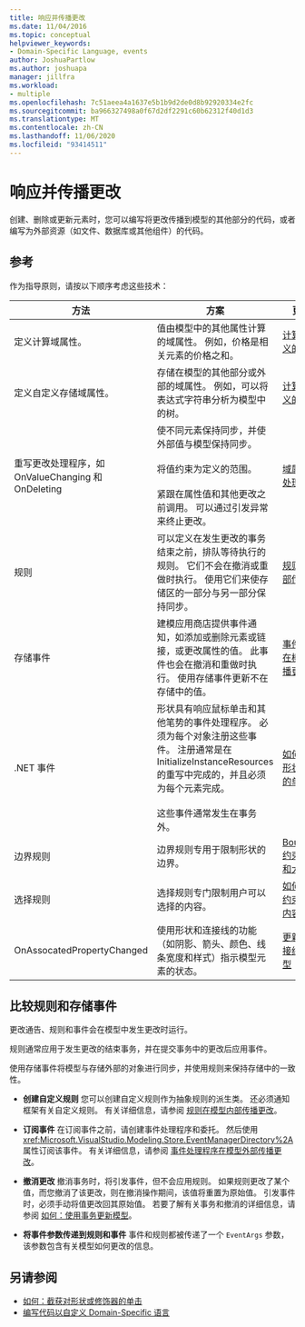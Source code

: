```yaml
---
title: 响应并传播更改
ms.date: 11/04/2016
ms.topic: conceptual
helpviewer_keywords:
- Domain-Specific Language, events
author: JoshuaPartlow
ms.author: joshuapa
manager: jillfra
ms.workload:
- multiple
ms.openlocfilehash: 7c51aeea4a1637e5b1b9d2de0d8b92920334e2fc
ms.sourcegitcommit: ba966327498a0f67d2df2291c60b62312f40d1d3
ms.translationtype: MT
ms.contentlocale: zh-CN
ms.lasthandoff: 11/06/2020
ms.locfileid: "93414511"
---
```

# <a name="respond-to-and-propagate-changes"></a>响应并传播更改

创建、删除或更新元素时，您可以编写将更改传播到模型的其他部分的代码，或者编写为外部资源（如文件、数据库或其他组件）的代码。

## <a name="reference"></a>参考

作为指导原则，请按以下顺序考虑这些技术：

|方法|方案|更多信息|
|-|-|-|
|定义计算域属性。|值由模型中的其他属性计算的域属性。 例如，价格是相关元素的价格之和。|[计算的和自定义的存储属性](../modeling/calculated-and-custom-storage-properties.md)|
|定义自定义存储域属性。|存储在模型的其他部分或外部的域属性。 例如，可以将表达式字符串分析为模型中的树。|[计算的和自定义的存储属性](../modeling/calculated-and-custom-storage-properties.md)|
|重写更改处理程序，如 OnValueChanging 和 OnDeleting|使不同元素保持同步，并使外部值与模型保持同步。<br /><br /> 将值约束为定义的范围。<br /><br /> 紧跟在属性值和其他更改之前调用。 可以通过引发异常来终止更改。|[域属性值更改处理程序](../modeling/domain-property-value-change-handlers.md)|
|规则|可以定义在发生更改的事务结束之前，排队等待执行的规则。 它们不会在撤消或重做时执行。 使用它们来使存储区的一部分与另一部分保持同步。|[规则在模型内部传播更改](../modeling/rules-propagate-changes-within-the-model.md)|
|存储事件|建模应用商店提供事件通知，如添加或删除元素或链接，或更改属性的值。 此事件也会在撤消和重做时执行。 使用存储事件更新不在存储中的值。|[事件处理程序在模型外部传播更改](../modeling/event-handlers-propagate-changes-outside-the-model.md)|
|.NET 事件|形状具有响应鼠标单击和其他笔势的事件处理程序。 必须为每个对象注册这些事件。 注册通常是在 InitializeInstanceResources 的重写中完成的，并且必须为每个元素完成。<br /><br /> 这些事件通常发生在事务外。|[如何：截获对形状或修饰器的单击](../modeling/how-to-intercept-a-click-on-a-shape-or-decorator.md)|
|边界规则|边界规则专用于限制形状的边界。|[BoundsRules 约束形状位置和大小](/previous-versions/visualstudio/visual-studio-2015/modeling/boundsrules-constrain-shape-location-and-size?preserve-view=true&view=vs-2015)|
|选择规则|选择规则专门限制用户可以选择的内容。|[如何：访问和约束当前所选内容](../modeling/how-to-access-and-constrain-the-current-selection.md)|
|OnAssocatedPropertyChanged|使用形状和连接线的功能（如阴影、箭头、颜色、线条宽度和样式）指示模型元素的状态。|[更新形状和连接线以反映模型](../modeling/updating-shapes-and-connectors-to-reflect-the-model.md)|

## <a name="compare-rules-and-store-events"></a>比较规则和存储事件

更改通告、规则和事件会在模型中发生更改时运行。

规则通常应用于发生更改的结束事务，并在提交事务中的更改后应用事件。

使用存储事件将模型与存储外部的对象进行同步，并使用规则来保持存储中的一致性。

- **创建自定义规则** 您可以创建自定义规则作为抽象规则的派生类。 还必须通知框架有关自定义规则。 有关详细信息，请参阅 [规则在模型内部传播更改](../modeling/rules-propagate-changes-within-the-model.md)。

- **订阅事件** 在订阅事件之前，请创建事件处理程序和委托。 然后使用 <xref:Microsoft.VisualStudio.Modeling.Store.EventManagerDirectory%2A> 属性订阅该事件。 有关详细信息，请参阅 [事件处理程序在模型外部传播更改](../modeling/event-handlers-propagate-changes-outside-the-model.md)。

- **撤消更改** 撤消事务时，将引发事件，但不会应用规则。 如果规则更改了某个值，而您撤消了该更改，则在撤消操作期间，该值将重置为原始值。 引发事件时，必须手动将值更改回其原始值。 若要了解有关事务和撤消的详细信息，请参阅 [如何：使用事务更新模型](../modeling/how-to-use-transactions-to-update-the-model.md)。

- **将事件参数传递到规则和事件** 事件和规则都被传递了一个 `EventArgs` 参数，该参数包含有关模型如何更改的信息。

## <a name="see-also"></a>另请参阅

- [如何：截获对形状或修饰器的单击](../modeling/how-to-intercept-a-click-on-a-shape-or-decorator.md)
- [编写代码以自定义 Domain-Specific 语言](../modeling/writing-code-to-customise-a-domain-specific-language.md)